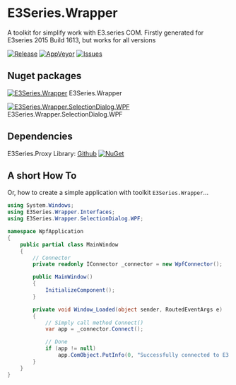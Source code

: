 # E3Series.Wrapper

A toolkit for simplify work with E3.series COM. Firstly generated for E3series 2015 Build 1613, but works for all versions

[![Release](https://img.shields.io/github/release/alex-buraykin/E3Series.Wrapper.svg?style=flat-square)](https://github.com/alex-buraykin/E3Series.Wrapper/releases/latest)
[![AppVeyor](https://img.shields.io/appveyor/ci/alex-buraykin/E3Series-Wrapper.svg?style=flat-square)](https://ci.appveyor.com/project/alex-buraykin/e3series-wrapper)
[![Issues](https://img.shields.io/github/issues/alex-buraykin/E3Series.Wrapper.svg?style=flat-square)](https://github.com/alex-buraykin/E3Series.Wrapper/issues)

## Nuget packages

[![E3Series.Wrapper](https://img.shields.io/nuget/v/E3Series.Wrapper.svg)](https://www.nuget.org/packages/E3Series.Wrapper/) E3Series.Wrapper

[![E3Series.Wrapper.SelectionDialog.WPF](https://img.shields.io/nuget/v/E3Series.Wrapper.SelectionDialog.WPF.svg)](https://www.nuget.org/packages/E3Series.Wrapper.SelectionDialog.WPF/) E3Series.Wrapper.SelectionDialog.WPF


## Dependencies

E3Series.Proxy Library: [Github](https://github.com/alex-buraykin/E3Series.Proxy) [![NuGet](https://img.shields.io/nuget/v/E3Series.Proxy.svg)](https://www.nuget.org/packages/E3Series.Proxy/)

## A short How To

Or, how to create a simple application with toolkit `E3Series.Wrapper`...

```csharp
using System.Windows;
using E3Series.Wrapper.Interfaces;
using E3Series.Wrapper.SelectionDialog.WPF;

namespace WpfApplication
{
    public partial class MainWindow
    {
        // Connector
        private readonly IConnector _connector = new WpfConnector();

        public MainWindow()
        {
            InitializeComponent();
        }

        private void Window_Loaded(object sender, RoutedEventArgs e)
        {
            // Simply call method Connect()
            var app = _connector.Connect();

            // Done
            if (app != null)
                app.ComObject.PutInfo(0, "Successfully connected to E3.series")
        }
    }
}

```
